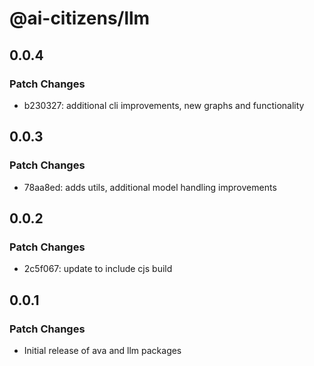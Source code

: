 # @ai-citizens/llm

## 0.0.4

### Patch Changes

- b230327: additional cli improvements, new graphs and functionality

## 0.0.3

### Patch Changes

- 78aa8ed: adds utils, additional model handling improvements

## 0.0.2

### Patch Changes

- 2c5f067: update to include cjs build

## 0.0.1

### Patch Changes

- Initial release of ava and llm packages
